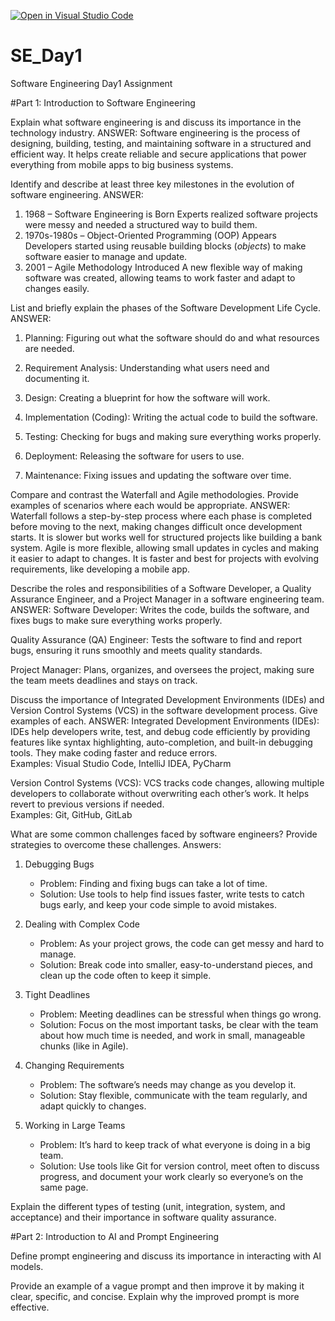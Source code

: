[![Open in Visual Studio Code](https://classroom.github.com/assets/open-in-vscode-2e0aaae1b6195c2367325f4f02e2d04e9abb55f0b24a779b69b11b9e10269abc.svg)](https://classroom.github.com/online_ide?assignment_repo_id=18370430&assignment_repo_type=AssignmentRepo)
# SE_Day1
Software Engineering Day1 Assignment

#Part 1: Introduction to Software Engineering

Explain what software engineering is and discuss its importance in the technology industry.
ANSWER: Software engineering is the process of designing, building, testing, and maintaining software in a structured and efficient way. It helps create reliable and secure applications that power everything from mobile apps to big business systems.


Identify and describe at least three key milestones in the evolution of software engineering.
ANSWER: 
1. 1968 – Software Engineering is Born
Experts realized software projects were messy and needed a structured way to build them.  
2. 1970s-1980s – Object-Oriented Programming (OOP) Appears  
Developers started using reusable building blocks (*objects*) to make software easier to manage and update.  
3. 2001 – Agile Methodology Introduced
A new flexible way of making software was created, allowing teams to work faster and adapt to changes easily.


List and briefly explain the phases of the Software Development Life Cycle.
ANSWER:
1. Planning: Figuring out what the software should do and what resources are needed.  

2. Requirement Analysis: Understanding what users need and documenting it.  

3. Design: Creating a blueprint for how the software will work.  

4. Implementation (Coding): Writing the actual code to build the software.  

5. Testing: Checking for bugs and making sure everything works properly.  

6. Deployment: Releasing the software for users to use.  

7. Maintenance: Fixing issues and updating the software over time.


Compare and contrast the Waterfall and Agile methodologies. Provide examples of scenarios where each would be appropriate.
ANSWER: Waterfall follows a step-by-step process where each phase is completed before moving to the next, making changes difficult once development starts. It is slower but works well for structured projects like building a bank system. Agile is more flexible, allowing small updates in cycles and making it easier to adapt to changes. It is faster and best for projects with evolving requirements, like developing a mobile app.


Describe the roles and responsibilities of a Software Developer, a Quality Assurance Engineer, and a Project Manager in a software engineering team.
ANSWER: 
Software Developer: Writes the code, builds the software, and fixes bugs to make sure everything works properly.  

Quality Assurance (QA) Engineer: Tests the software to find and report bugs, ensuring it runs smoothly and meets quality standards.  

Project Manager: Plans, organizes, and oversees the project, making sure the team meets deadlines and stays on track.


Discuss the importance of Integrated Development Environments (IDEs) and Version Control Systems (VCS) in the software development process. Give examples of each.
ANSWER: 
Integrated Development Environments (IDEs):
  IDEs help developers write, test, and debug code efficiently by providing features like syntax highlighting, auto-completion, and built-in debugging tools. They make coding faster and reduce errors.  
Examples: Visual Studio Code, IntelliJ IDEA, PyCharm  

Version Control Systems (VCS): 
  VCS tracks code changes, allowing multiple developers to collaborate without overwriting each other’s work. It helps revert to previous versions if needed.  
  Examples: Git, GitHub, GitLab  


What are some common challenges faced by software engineers? Provide strategies to overcome these challenges.
Answers: 
1. Debugging Bugs
   - Problem: Finding and fixing bugs can take a lot of time.  
   - Solution: Use tools to help find issues faster, write tests to catch bugs early, and keep your code simple to avoid mistakes.  

2. Dealing with Complex Code 
   - Problem: As your project grows, the code can get messy and hard to manage.  
   - Solution: Break code into smaller, easy-to-understand pieces, and clean up the code often to keep it simple.  

3. Tight Deadlines 
   - Problem: Meeting deadlines can be stressful when things go wrong.  
   - Solution: Focus on the most important tasks, be clear with the team about how much time is needed, and work in small, manageable chunks (like in Agile).  

4. Changing Requirements 
   - Problem: The software’s needs may change as you develop it.  
   - Solution: Stay flexible, communicate with the team regularly, and adapt quickly to changes.  

5. Working in Large Teams 
   - Problem: It’s hard to keep track of what everyone is doing in a big team.  
   - Solution: Use tools like Git for version control, meet often to discuss progress, and document your work clearly so everyone’s on the same page.  


Explain the different types of testing (unit, integration, system, and acceptance) and their importance in software quality assurance.


#Part 2: Introduction to AI and Prompt Engineering


Define prompt engineering and discuss its importance in interacting with AI models.


Provide an example of a vague prompt and then improve it by making it clear, specific, and concise. Explain why the improved prompt is more effective.
